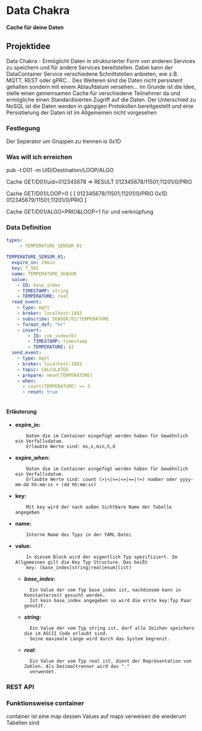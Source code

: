 # Data Chakra
**Cache für deine Daten**
## Projektidee
Data Chakra - Ermöglicht Daten in strukturierter Form von anderen Services zu 
speichern und für andere Services bereitstellen. Dabei kann der DataContainer Service
verschiedene Schnittstellen anbieten, wie z.B. MQTT, REST oder gPRC... Des Weiteren sind die
Daten nicht persistent gehalten sondern mit einem Ablaufdatum versehen... Im Grunde ist die Idee, 
stelle einen gemeinsamen Cache für verschiedene Teilnehmer da und 
ermögliche einen Standardisierten Zugriff auf die Daten. Der Unterschied zu NoSQL ist die 
Daten werden in gängigen Protokollen bereitgestellt und eine Persistierung der Daten ist im
Allgemeinen nicht vorgesehen

### Festlegung

Der Seperator um Gruppen zu trennen is 0x1D

### Was will ich erreichen
pub -t D01 -m UID/Destination/LOOP/ALGO 

Cache GET/D01/uid=012345678 => RESULT 012345678/11501;11201/0/PRIO

Cache GET/D01/LOOP=0  { [ 012345678/11501;11201/0/PRIO 0x1D 012345679/11501;11201/0/PRIO  ]

Cache GET/D01/ALGO=PRIO&LOOP=1 für und verknüpfung


### Data Definition
```yaml
types:
     - TEMPERATURE_SENSOR_01
     
TEMPERATURE_SENSOR_01:
  expire_in: 20min
  key: T_S01
  name: TEMPERATURE_SENSOR
  value:
    - ID: base_index
    - TIMESTAMP: string
    - TEMPERATURE: real
  read_event:
    - type: mqtt
    - broker: localhost:1883
    - subscribe: SENSOR/01/TEMPERATURE
    - format_def: "%r"
    - insert:
        - ID: ink_index(0)
        - TIMESTAMP: timestamp
        - TEMPERATURE: $1
  send_event:
    - type: mqtt
    - broker: localhost:1883
    - topic: CALCULATED
    - prepare: mean(TEMPERATURE)
    - when:
      - count(TEMPERATURE) >= 3
      - reset: true
           
``` 

#### Erläuterung
  - **expire_in:**

            Daten die im Container eingefügt werden haben für Gewöhnlich ein Verfallsdatum.
            Erlaubte Werte sind: ms,s,min,h,d
  - **expire_when:**

            Daten die im Container eingefügt werden haben für Gewöhnlich ein Verfallsdatum.
            Erlaubte Werte sind: count (>|<|>=|<=|==|!=) number oder yyyy-mm-dd hh:mm:ss + (dd hh:mm:ss)
  - **key:** 

            Mit key wird der nach außen Sichtbare Name der Tabelle angegeben
  - **name:**

            Interne Name des Typs in der YAML Datei
  - **value:**

            In diesem Block wird der eigentlich Typ spezifiziert. Im Allgemeinen gilt die Key Typ Structure. Das heißt 
            key: (base_index|string|real|enum|list)
    - ***base_index:***
    
            Ein Value der vom Typ base_index ist, nachdiesem kann in Konstanterzeit gesucht werden. 
            Ist kein base_index angegeben so wird die erste key:Typ Paar genutzt.
    - ***string:***

            Ein Value der vom Typ string ist, darf alle Zeichen speichern die im ASCII Code erlaubt sind. 
            Seine maximale Länge wird durch das System begrenzt. 
    - ***real:***
    
            Ein Value der vom Typ real ist, dient der Repräsentation von Zahlen. Als Dezimaltrenner wird das "." 
            verwendet.



### REST API

### Funktionsweise container
container ist eine map dessen Values auf maps verweisen die wiederum Tabellen sind 


